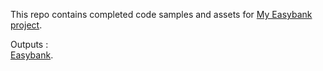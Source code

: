 This repo contains completed code samples and assets for <a href='https://github.com/abdellahslimani/easybank-project-short'>My Easybank project</a>.

Outputs :<br>
<a href='https://abdellahslimani.github.io/easybank-project-short' target="_blank">Easybank</a>.<br>
